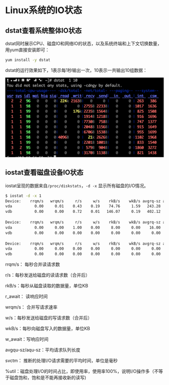 <!-- toc -->
# Linux系统的IO状态

## dstat查看系统整体IO状态 

dstat同时展示CPU、磁盘IO和网络IO的状态，以及系统终端和上下文切换数量，用yum直接安装即可：

```sh
yum install -y dstat
```

dstat的运行效果如下，1表示每1秒输出一次，10表示一共输出10组数据：

![dstat输出](/img/linux/dstat.png)

## iostat查看磁盘设备IO状态

iostat呈现的数据来自`/proc/diskstats`，`-d -x` 显示所有磁盘的I/O情况。

```sh
$ iostat -d -x 1
Device:    rrqm/s   wrqm/s     r/s     w/s    rkB/s    wkB/s avgrq-sz avgqu-sz   await r_await w_await  svctm  %util
vda          0.00     0.01    0.43    0.19    74.76     1.59   243.28     0.06    4.63    1.67   11.27  97.45   6.12
vdb          0.00     0.00    0.72    0.01   146.07     0.19   402.12     0.00    1.43    1.26   11.25   0.15   0.01

Device:    rrqm/s   wrqm/s     r/s     w/s    rkB/s    wkB/s avgrq-sz avgqu-sz   await r_await w_await  svctm  %util
vda          0.00     0.00    1.00    0.00     8.00     0.00    16.00     0.00    4.00    4.00    0.00   4.00   0.40
vdb          0.00     0.00    0.00    0.00     0.00     0.00     0.00     0.00    0.00    0.00    0.00   0.00   0.00

Device:    rrqm/s   wrqm/s     r/s     w/s    rkB/s    wkB/s avgrq-sz avgqu-sz   await r_await w_await  svctm  %util
vda          0.00     0.00    0.00    0.00     0.00     0.00     0.00     0.00    0.00    0.00    0.00   0.00   0.00
vdb          0.00     0.00    0.00    0.00     0.00     0.00     0.00     0.00    0.00    0.00    0.00   0.00   0.00
```

rrqm/s： 每秒合并读请求数

r/s：每秒发送给磁盘的读请求数（合并后） 

rkB/s：每秒从磁盘读取的数据量，单位KB

r_await： 读响应时间

wrqm/s： 合并写请求速率

w/s：每秒发送给磁盘的写请求数（合并后）

wkB/s：每秒向磁盘写入的数据量，单位KB

w_await：写响应时间

avgqu-sz/aqu-sz：平均请求队列长度

svctm： 推断的处理I/O请求需要的平均时间，单位是毫秒

%util：磁盘处理I/O的时间占比，即使用率，使用率100%，说明I/O操作多（不等于磁盘饱和，饱和是不能再接收新的读写)
